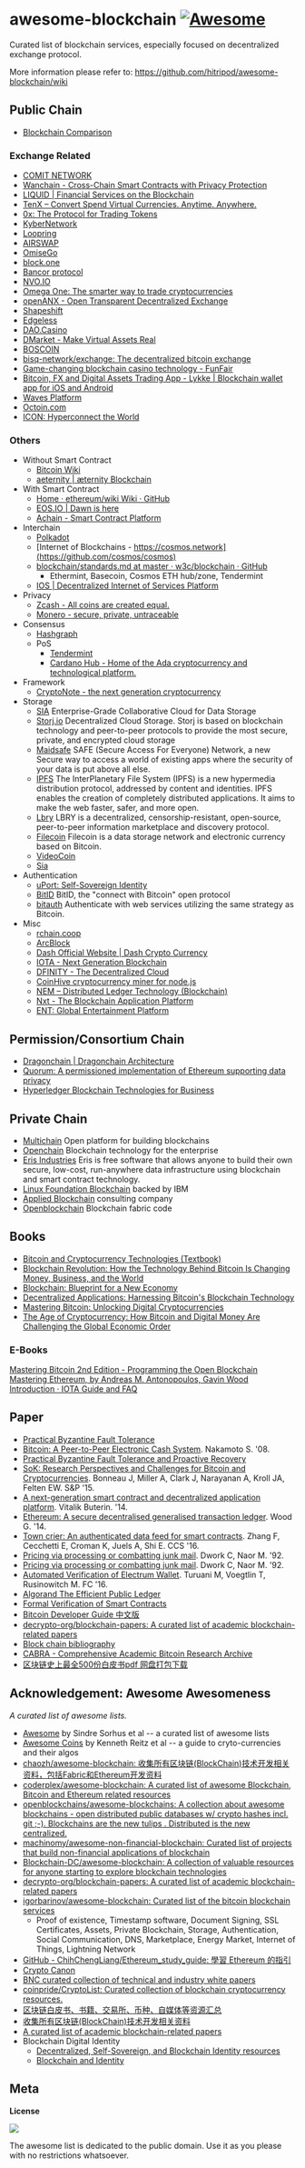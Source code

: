 # awesome-blockchain [![Awesome](https://cdn.rawgit.com/sindresorhus/awesome/d7305f38d29fed78fa85652e3a63e154dd8e8829/media/badge.svg)](https://github.com/sindresorhus/awesome)

Curated list of blockchain services, especially focused on decentralized exchange protocol.

More information please refer to: https://github.com/hitripod/awesome-blockchain/wiki

## Public Chain

- [Blockchain Comparison](https://github.com/dexon-foundation/wiki/wiki/Blockchain-Comparison)
  
### Exchange Related

- [COMIT NETWORK](http://www.comit.network/)
- [Wanchain - Cross-Chain Smart Contracts with Privacy Protection](https://wanchain.org/)
- [LIQUID | Financial Services on the Blockchain](https://liquid.plus/)
- [TenX – Convert Spend Virtual Currencies. Anytime. Anywhere.](https://www.tenx.tech/)
- [0x: The Protocol for Trading Tokens](https://0xproject.com/)
- [KyberNetwork](https://kyber.network/)
- [Loopring](https://loopring.org/)
- [AIRSWAP](https://www.airswap.io/)
- [OmiseGo](https://omisego.network/)
- [block.one](https://block.one/)
- [Bancor protocol](https://www.bancor.network/)
- [NVO.IO](https://nvo.io/)
- [Omega One: The smarter way to trade cryptocurrencies](https://omega.one)
- [openANX - Open Transparent Decentralized Exchange](https://www.openanx.org/en)
- [Shapeshift](https://shapeshift.io/)
- [Edgeless](https://edgeless.io)
- [DAO.Casino](https://dao.casino/)
- [DMarket - Make Virtual Assets Real](https://dmarket.io/)
- [BOSCOIN](http://boscoin.io)
- [bisq-network/exchange: The decentralized bitcoin exchange](https://github.com/bisq-network/exchange)
- [Game-changing blockchain casino technology - FunFair](https://funfair.io/)
- [Bitcoin, FX and Digital Assets Trading App - Lykke | Blockchain wallet app for iOS and Android](https://www.lykke.com/)
- [Waves Platform](https://wavesplatform.com/)
- [Octoin.com](https://octoin.com/?utm_source=coinidol)
- [ICON: Hyperconnect the World](https://icon.foundation)

### Others

- Without Smart Contract
    - [Bitcoin Wiki](https://en.bitcoin.it/wiki/Main_Page)
    - [aeternity | æternity Blockchain](https://www.aeternity.com)
- With Smart Contract
    - [Home · ethereum/wiki Wiki · GitHub](https://github.com/ethereum/wiki/wiki)
    - [EOS.IO | Dawn is here ](https://eos.io/)
    - [Achain - Smart Contract Platform](https://www.achain.com/)
- Interchain
    - [Polkadot](https://polkadot.network/)
    - [Internet of Blockchains - https://cosmos.network](https://github.com/cosmos/cosmos)
    - [blockchain/standards.md at master · w3c/blockchain · GitHub](https://github.com/w3c/blockchain/blob/master/standards.md)
        - Ethermint, Basecoin, Cosmos ETH hub/zone, Tendermint
    - [IOS | Decentralized Internet of Services Platform](https://iost.io/)
- Privacy
    - [Zcash - All coins are created equal.](https://z.cash/)
    - [Monero - secure, private, untraceable](https://getmonero.org/)
- Consensus
    - [Hashgraph](https://hashgraph.com/)
    - PoS
        - [Tendermint](https://tendermint.com/)
        - [Cardano Hub - Home of the Ada cryptocurrency and technological platform.](https://www.cardanohub.org/en/home/)
- Framework
    - [CryptoNote - the next generation cryptocurrency](https://cryptonote.org/)
- Storage
    - [SIA](http://sia.tech/) Enterprise-Grade Collaborative Cloud for Data Storage
    - [Storj.io](http://storj.io/) Decentralized Cloud Storage. Storj is based on blockchain technology and peer-to-peer protocols to provide the most secure, private, and encrypted cloud storage
    - [Maidsafe](http://maidsafe.net/) SAFE (Secure Access For Everyone) Network, a new Secure way to access a world of existing apps where the security of your data is put above all else.
    - [IPFS](https://ipfs.io/) The InterPlanetary File System (IPFS) is a new hypermedia distribution protocol, addressed by content and identities. IPFS enables the creation of completely distributed applications. It aims to make the web faster, safer, and more open.
    - [Lbry](http://lbry.io/) LBRY is a decentralized, censorship-resistant, open-source, peer-to-peer information marketplace and discovery protocol.
    - [Filecoin](http://filecoin.io/) Filecoin is a data storage network and electronic currency based on Bitcoin.
    - [VideoCoin](https://videocoin.io/)
    - [Sia](https://sia.tech/)
- Authentication
    - [uPort: Self-Sovereign Identity](https://www.uport.me/)
    - [BitID](https://github.com/bitid) BitID, the "connect with Bitcoin" open protocol
    - [bitauth](https://github.com/bitpay/bitauth) Authenticate with web services utilizing the same strategy as Bitcoin.
- Misc
    - [rchain.coop](https://www.rchain.coop)
    - [ArcBlock](https://www.arcblock.io/)
    - [Dash Official Website | Dash Crypto Currency](https://www.dash.org/)
    - [IOTA - Next Generation Blockchain](https://iota.org/)
    - [DFINITY - The Decentralized Cloud](https://dfinity.org/)
    - [CoinHive cryptocurrency miner for node.js](https://github.com/cazala/coin-hive)
    - [NEM – Distributed Ledger Technology (Blockchain)](https://nem.io/)
    - [Nxt - The Blockchain Application Platform](https://nxtplatform.org/)
    - [ENT: Global Entertainment Platform](http://entcash.com/)

## Permission/Consortium Chain

- [Dragonchain | Dragonchain Architecture](https://dragonchain.github.io/architecture)
- [Quorum: A permissioned implementation of Ethereum supporting data privacy](https://github.com/jpmorganchase/quorum)
- [Hyperledger Blockchain Technologies for Business](http://hyperledger.org/)

## Private Chain

- [Multichain](http://www.multichain.com/) Open platform for building blockchains
- [Openchain](http://openchain.org) Blockchain technology for the enterprise
- [Eris Industries](https://erisindustries.com/) Eris is free software that allows anyone to build their own secure, low-cost, run-anywhere data infrastructure using blockchain and smart contract technology.
- [Linux Foundation Blockchain](https://blockchain.linuxfoundation.org/) backed by IBM
- [Applied Blockchain](http://appliedblockchain.com/) consulting company
- [Openblockchain](https://github.com/openblockchain) Blockchain fabric code

## Books

- [Bitcoin and Cryptocurrency Technologies (Textbook)](https://d28rh4a8wq0iu5.cloudfront.net/bitcointech/readings/princeton_bitcoin_book.pdf)
- [Blockchain Revolution: How the Technology Behind Bitcoin Is Changing Money, Business, and the World](http://www.amazon.com/Blockchain-Revolution-Technology-Changing-Business/dp/1101980133)
- [Blockchain: Blueprint for a New Economy](http://www.amazon.com/Blockchain-Blueprint-Economy-Melanie-Swan/dp/1491920491)
- [Decentralized Applications: Harnessing Bitcoin's Blockchain Technology](http://www.amazon.com/Decentralized-Applications-Harnessing-Blockchain-Technology/dp/1491924543)
- [Mastering Bitcoin: Unlocking Digital Cryptocurrencies](http://www.amazon.com/Mastering-Bitcoin-Unlocking-Digital-Cryptocurrencies/dp/1449374042)
- [The Age of Cryptocurrency: How Bitcoin and Digital Money Are Challenging the Global Economic Order](http://www.amazon.com/The-Age-Cryptocurrency-Challenging-Economic/dp/1250065631)

### E-Books

[Mastering Bitcoin 2nd Edition - Programming the Open Blockchain](https://github.com/bitcoinbook/bitcoinbook)
[Mastering Ethereum, by Andreas M. Antonopoulos, Gavin Wood](https://github.com/ethereumbook/ethereumbook)
[Introduction · IOTA Guide and FAQ](https://matthewwinstonjohnson.gitbooks.io/iota-guide-and-faq/content/)

## Paper

- [Practical Byzantine Fault Tolerance](http://pmg.csail.mit.edu/papers/osdi99.pdf)
- [Bitcoin: A Peer-to-Peer Electronic Cash System](https://bitcoin.com/bitcoin.pdf). Nakamoto S. '08.
- [Practical Byzantine Fault Tolerance
and Proactive Recovery](http://citeseerx.ist.psu.edu/viewdoc/download?doi=10.1.1.84.6725&rep=rep1&type=pdf)
- [SoK: Research Perspectives and Challenges for Bitcoin and Cryptocurrencies](http://www.jbonneau.com/doc/BMCNKF15-IEEESP-bitcoin.pdf). Bonneau J, Miller A, Clark J, Narayanan A, Kroll JA, Felten EW. S&P '15.
- [A next-generation smart contract and decentralized application platform](https://www.weusecoins.com/assets/pdf/library/Ethereum_white_paper-a_next_generation_smart_contract_and_decentralized_application_platform-vitalik-buterin.pdf). Vitalik Buterin. '14.
- [Ethereum: A secure decentralised generalised transaction ledger](http://gavwood.com/paper.pdf). Wood G. '14.
- [Town crier: An authenticated data feed for smart contracts](http://delivery.acm.org/10.1145/2980000/2978326/p270-zhang.pdf?ip=46.176.188.9&id=2978326&acc=OA&key=4D4702B0C3E38B35%2E4D4702B0C3E38B35%2E4D4702B0C3E38B35%2E594C525CFFA2AFAF&CFID=923932938&CFTOKEN=56121949&__acm__=1492299159_38039f3afa858f241818fdcf190e0200). Zhang F, Cecchetti E, Croman K, Juels A, Shi E. CCS '16.
- [Pricing via processing or combatting junk mail](https://web.cs.dal.ca/~abrodsky/7301/readings/DwNa93.pdf). Dwork C, Naor M. '92.
- [Pricing via processing or combatting junk mail](https://web.cs.dal.ca/~abrodsky/7301/readings/DwNa93.pdf). Dwork C, Naor M. '92.
- [Automated Verification of Electrum Wallet](http://fc16.ifca.ai/bitcoin/papers/TVR16.pdf). Turuani M, Voegtlin T, Rusinowitch M. FC '16.
- [Algorand The Efficient Public Ledger](https://arxiv.org/abs/1607.01341)
- [Formal Verification of Smart Contracts](https://www.cs.umd.edu/~aseem/solidetherplas.pdf)
- [Bitcoin Developer Guide 中文版](https://github.com/0dayZh/bitcoin_developer_guide)
- [decrypto-org/blockchain-papers: A curated list of academic blockchain-related papers](https://github.com/decrypto-org/blockchain-papers)
- [Block chain bibliography](https://allquantor.at/blockchainbib/)
- [CABRA - Comprehensive Academic Bitcoin Research Archive](https://cdecker.github.io/btcresearch/)
- [区块链史上最全500份白皮书pdf 网盘打包下载](https://mp.weixin.qq.com/s/qfhrRqWze8KnwCzo3rK_pw)

## Acknowledgement: Awesome Awesomeness

_A curated list of awesome lists._

- [Awesome](https://github.com/sindresorhus/awesome) by Sindre Sorhus et al -- a curated list of awesome lists
- [Awesome Coins](https://github.com/kennethreitz/awesome-coins) by Kenneth Reitz et al -- a guide to cryto-currencies and their algos
- [chaozh/awesome-blockchain: 收集所有区块链(BlockChain)技术开发相关资料，包括Fabric和Ethereum开发资料](https://github.com/chaozh/awesome-blockchain)
- [coderplex/awesome-blockchain: A curated list of awesome Blockchain, Bitcoin and Ethereum related resources](https://github.com/coderplex/awesome-blockchain)
- [openblockchains/awesome-blockchains: A collection about awesome blockchains - open distributed public databases w/ crypto hashes incl. git ;-). Blockchains are the new tulips . Distributed is the new centralized.](https://github.com/openblockchains/awesome-blockchains)
- [machinomy/awesome-non-financial-blockchain: Curated list of projects that build non-financial applications of blockchain](https://github.com/machinomy/awesome-non-financial-blockchain)
- [Blockchain-DC/awesome-blockchain: A collection of valuable resources for anyone starting to explore blockchain technologies](https://github.com/Blockchain-DC/awesome-blockchain)
- [decrypto-org/blockchain-papers: A curated list of academic blockchain-related papers](https://github.com/decrypto-org/blockchain-papers)
- [igorbarinov/awesome-blockchain: Curated list of the bitcoin blockchain services](https://github.com/igorbarinov/awesome-blockchain)
    - Proof of existence, Timestamp software, Document Signing, SSL Certificates, Assets, Private Blockchain, Storage, Authentication, Social Communication, DNS, Marketplace, Energy Market, Internet of Things, Lightning Network
- [GitHub - ChihChengLiang/Ethereum_study_guide: 學習 Ethereum 的指引](https://github.com/ChihChengLiang/Ethereum_study_guide)
- [Crypto Canon](https://a16z.com/2018/02/10/crypto-readings-resources/)
- [BNC curated collection of technical and industry white papers](https://bravenewcoin.com/industry-resources/whitepapers/a-e/)
- [coinpride/CryptoList: Curated collection of blockchain cryptocurrency resources.](https://github.com/coinpride/CryptoList)
- [区块链白皮书、书籍、交易所、币种、自媒体等资源汇总](https://github.com/dily3825002/awesome-blockchain)
- [收集所有区块链(BlockChain)技术开发相关资料](https://github.com/chaozh/awesome-blockchain-cn/blob/master/README.md)
- [A curated list of academic blockchain-related papers](https://github.com/decrypto-org/blockchain-papers)
- Blockchain Digital Identity
    - [Decentralized, Self-Sovereign, and Blockchain Identity resources](https://github.com/infominer33/awesome-decentralized-id)
    - [Blockchain and Identity](https://github.com/peacekeeper/blockchain-identity)

## Meta

**License**

![](https://publicdomainworks.github.io/buttons/zero88x31.png)

The awesome list is dedicated to the public domain. Use it as you please with no restrictions whatsoever.
